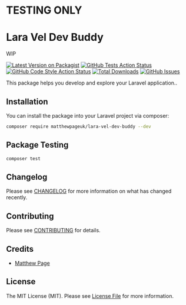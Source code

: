 # TESTING ONLY

# Lara Vel Dev Buddy

WIP

[![Latest Version on Packagist](https://img.shields.io/packagist/v/matthewpageuk/lara-vel-dev-buddy.svg?style=for-the-badge)](https://packagist.org/packages/matthewpageuk/lara-vel-dev-buddy)
[![GitHub Tests Action Status](https://img.shields.io/github/actions/workflow/status/matthewpageuk/lara-vel-dev-buddy/run-tests.yml?branch=main&label=tests&style=for-the-badge)](https://github.com/matthewpageuk/lara-vel-dev-buddy/actions?query=workflow%3Arun-tests+branch%3Amain)
[![GitHub Code Style Action Status](https://img.shields.io/github/actions/workflow/status/matthewpageuk/lara-vel-dev-buddy/fix-php-code-style-issues.yml?branch=main&label=code%20style&style=for-the-badge)](https://github.com/matthewpageuk/lara-vel-dev-buddy/actions?query=workflow%3A"Fix+PHP+code+style+issues"+branch%3Amain)
[![Total Downloads](https://img.shields.io/packagist/dt/matthewpageuk/lara-vel-dev-buddy.svg?style=for-the-badge)](https://packagist.org/packages/matthewpageuk/lara-vel-dev-buddy)
[![GitHub Issues](https://img.shields.io/github/issues/matthewpageuk/lara-vel-dev-buddy.svg?style=for-the-badge)](https://github.com/matthewpageuk/lara-vel-dev-buddy/issues)

This package helps you develop and explore your Laravel application..

## Installation

You can install the package into your Laravel project via composer:

```bash
composer require matthewpageuk/lara-vel-dev-buddy --dev
```


## Package Testing

```bash
composer test
```

## Changelog

Please see [CHANGELOG](CHANGELOG.md) for more information on what has changed recently.

## Contributing

Please see [CONTRIBUTING](CONTRIBUTING.md) for details.

## Credits

- [Matthew Page](https://github.com/MatthewPageUK)

## License

The MIT License (MIT). Please see [License File](LICENSE.md) for more information.
